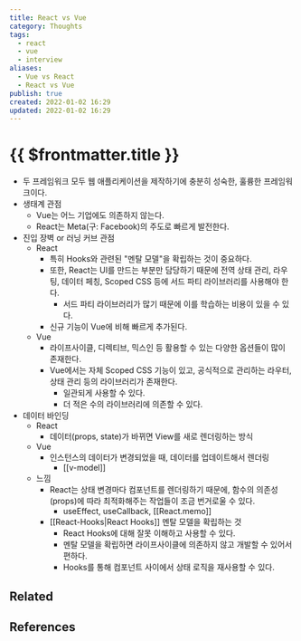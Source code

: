 ```yaml
---
title: React vs Vue
category: Thoughts
tags:
  - react
  - vue
  - interview
aliases:
  - Vue vs React
  - React vs Vue
publish: true
created: 2022-01-02 16:29
updated: 2022-01-02 16:29
---
```


# {{ $frontmatter.title }}

- 두 프레임워크 모두 웹 애플리케이션을 제작하기에 충분히 성숙한, 훌륭한 프레임워크이다.
- 생태계 관점
  - Vue는 어느 기업에도 의존하지 않는다.
  - React는 Meta(구: Facebook)의 주도로 빠르게 발전한다.
- 진입 장벽 or 러닝 커브 관점
  - React
    - 특히 Hooks와 관련된 "멘탈 모델"을 확립하는 것이 중요하다.
    - 또한, React는 UI를 만드는 부분만 담당하기 때문에 전역 상태 관리, 라우팅, 데이터 페칭, Scoped CSS 등에 서드 파티 라이브러리를 사용해야 한다.
      - 서드 파티 라이브러리가 많기 때문에 이를 학습하는 비용이 있을 수 있다.
    - 신규 기능이 Vue에 비해 빠르게 추가된다.
  - Vue
    - 라이프사이클, 디렉티브, 믹스인 등 활용할 수 있는 다양한 옵션들이 많이 존재한다.
    - Vue에서는 자체 Scoped CSS 기능이 있고, 공식적으로 관리하는 라우터, 상태 관리 등의 라이브러리가 존재한다.
      - 일관되게 사용할 수 있다.
      - 더 적은 수의 라이브러리에 의존할 수 있다.
- 데이터 바인딩
  - React
    - 데이터(props, state)가 바뀌면 View를 새로 렌더링하는 방식
  - Vue
    - 인스턴스의 데이터가 변경되었을 때, 데이터를 업데이트해서 렌더링
      - [[v-model]]
  - 느낌
    - React는 상태 변경마다 컴포넌트를 렌더링하기 때문에, 함수의 의존성(props)에 따라 최적화해주는 작업들이 조금 번거로울 수 있다.
      - useEffect, useCallback, [[React.memo]]
    - [[React-Hooks|React Hooks]] 멘탈 모델을 확립하는 것
      - React Hooks에 대해 잘못 이해하고 사용할 수 있다.
      - 멘탈 모델을 확립하면 라이프사이클에 의존하지 않고 개발할 수 있어서 편하다.
      - Hooks를 통해 컴포넌트 사이에서 상태 로직을 재사용할 수 있다.

## Related

## References
